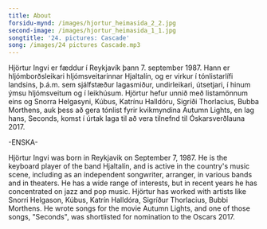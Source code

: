 ```yaml
---
title: About
forsidu-mynd: /images/hjortur_heimasida_2_2.jpg
second-image: /images/hjortur_heimasida_1_1.jpg
songtitle: '24. pictures: Cascade'
song: /images/24 pictures Cascade.mp3
---
```

Hjörtur Ingvi er fæddur í Reykjavík þann 7. september 1987. Hann er hljómborðsleikari hljómsveitarinnar Hjaltalín, og er virkur í tónlistarlífi landsins, þ.á.m. sem sjálfstæður lagasmiður, undirleikari, útsetjari, í hinum ýmsu hljómsveitum og í leikhúsum. Hjörtur hefur unnið með listamönnum eins og Snorra Helgasyni, Kúbus, Katrínu Halldóru, Sigríði Thorlacius, Bubba Morthens, auk þess að gera tónlist fyrir kvikmyndina Autumn Lights, en lag hans, Seconds, komst í úrtak laga til að vera tilnefnd til Óskarsverðlauna 2017.

\-ENSKA-

Hjörtur Ingvi was born in Reykjavik on September 7, 1987. He is the keyboard player of the band Hjaltalín, and is active in the country's music scene, including as an independent songwriter, arranger, in various bands and in theaters. He has a wide range of interests, but in recent years he has concentrated on jazz and pop music. Hjörtur has worked with artists like Snorri Helgason, Kúbus, Katrín Halldóra, Sigríður Thorlacius, Bubbi Morthens. He wrote songs for the movie Autumn Lights, and one of those songs, "Seconds", was shortlisted for nomination to the Oscars 2017.
